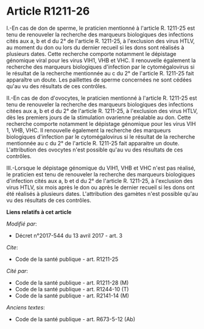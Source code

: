 # Article R1211-26

I.-En cas de don de sperme, le praticien mentionné à l'article R. 1211-25 est tenu de renouveler la recherche des marqueurs
biologiques des infections cités aux a, b et d du 2° de l'article R. 1211-25, à l'exclusion des virus HTLV, au moment du don
ou lors du dernier recueil si les dons sont réalisés à plusieurs dates. Cette recherche comporte notamment le dépistage
génomique viral pour les virus VIH1, VHB et VHC. Il renouvelle également la recherche des marqueurs biologiques d'infection
par le cytomégalovirus si le résultat de la recherche mentionnée au c du 2° de l'article R. 1211-25 fait apparaître un doute.
Les paillettes de sperme concernées ne sont cédées qu'au vu des résultats de ces contrôles. 

II.-En cas de don d'ovocytes, le praticien mentionné à l'article R. 1211-25 est tenu de renouveler la recherche des marqueurs
biologiques des infections citées aux a, b et d du 2° de l'article R. 1211-25, à l'exclusion des virus HTLV, dès les premiers
jours de la stimulation ovarienne préalable au don. Cette recherche comporte notamment le dépistage génomique pour les virus
VIH 1, VHB, VHC. Il renouvelle également la recherche des marqueurs biologiques d'infection par le cytomégalovirus si le
résultat de la recherche mentionnée au c du 2° de l'article R. 1211-25 fait apparaitre un doute. L'attribution des ovocytes
n'est possible qu'au vu des résultats de ces contrôles. 

III.-Lorsque le dépistage génomique du VIH1, VHB et VHC n'est pas réalisé, le praticien est tenu de renouveler la recherche
des marqueurs biologiques d'infection cités aux a, b et d du 2° de l'article R. 1211-25, à l'exclusion des virus HTLV, six
mois après le don ou après le dernier recueil si les dons ont été réalisés à plusieurs dates. L'attribution des gamètes n'est
possible qu'au vu des résultats de ces contrôles.

**Liens relatifs à cet article**

_Modifié par_:

  - Décret n°2017-544 du 13 avril 2017 - art. 3

_Cite_:

  - Code de la santé publique - art. R1211-25

_Cité par_:

  - Code de la santé publique - art. R1211-28 (M)
  - Code de la santé publique - art. R1244-10 (T)
  - Code de la santé publique - art. R2141-14 (M)

_Anciens textes_:

  - Code de la santé publique - art. R673-5-12 (Ab)
